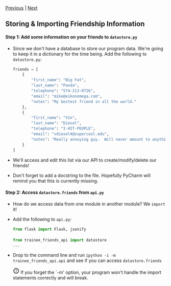[Previous](readme.md) |  [Next](exercise-2.md)
## Storing & Importing Friendship Information
#### Step 1: Add some information on your friends to `datastore.py`
* Since we don't have a database to store our program data.  We're going to 
keep it in a dictionary for the time being.  Add the following to `datastore.py`:
    
    ```python
    friends = [
        {
            "first_name": "Big Fat",
            "last_name": "Panda",
            "telephone": "574-213-0726",
            "email": "mike@eikonomega.com",
            "notes": "My bestest friend in all the world."
        },
        {
            "first_name": "Vin",
            "last_name": "Diesel",
            "telephone": "I-HIT-PEOPLE",
            "email": "vdiesel4@supercool.edu",
            "notes": "Really annoying guy.  Will never amount to anything."
        }
    ]
    ```
* We'll access and edit this list via our API to create/modify/delete our friends!
* Don't forget to add a docstring to the file.  Hopefully PyCharm will remind
you that this is currently missing.


#### Step 2: Access `datastore.friends` from `api.py`
* How do we access data from one module in another module?  We `import` it!
* Add the following to `api.py`: 
    ```python
    from flask import Flask, jsonify
    
    from trainee_friends_api import datastore
    ...
    ```
* Drop to the command line and run `ipython -i -m trainee_friends_api.api` and 
see if you can access `datastore.friends`

    ![alert](../images/alert.png) If you forget the `-m' option, your program 
    won't handle the import statements correctly and will break.

    

   
